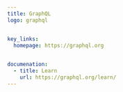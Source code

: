 ```yaml
---
title: GraphQL
logo: graphql


key_links:
  homepage: https://graphql.org
  

documenation:
  - title: Learn
    url: https://graphql.org/learn/
---
```

